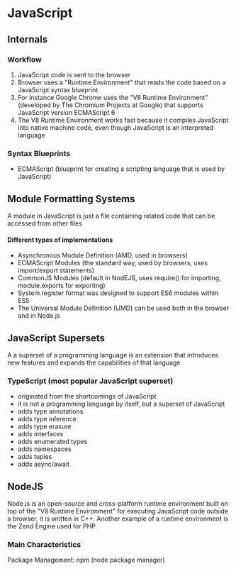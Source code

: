 # JavaScript

## Internals

### Workflow
1) JavaScript code is sent to the browser
2) Browser uses a "Runtime Environment" that reads the code based on a JavaScript syntax blueprint
3) For instance Google Chrome uses the "V8 Runtime Environment" (developed by The Chromium Projects at Google) that supports JavaScript version ECMAScript 6
4) The V8 Runtime Environment works fast because it compiles JavaScript into native machine code, even though JavaScript is an interpreted language

### Syntax Blueprints
- ECMAScript (blueprint for creating a scripting language that is used by JavaScript)

## Module Formatting Systems

A module in JavaScript is just a file containing related code that can be accessed from other files

#### Different types of implementations
- Asynchronous Module Definition (AMD, used in browsers)
- ECMAScript Modules (the standard way, used by browsers, uses import/export statements)
- CommonJS Modules (default in NodEJS, uses require() for importing, module.exports for exporting)
- System.register format was designed to support ES6 modules within ES5
- The Universal Module Definition (UMD) can be used both in the browser and in Node.js

## JavaScript Supersets

A a superset of a programming language is an extension that introduces new features and expands the capabilities of that language

### TypeScript (most popular JavaScript superset)
- originated from the shortcomings of JavaScript
- it is not a programming language by itself, but a superset of JavaScript
- adds type annotations
- adds type inference
- adds type erasure
- adds interfaces
- adds enumerated types
- adds namespaces
- adds tuples
- adds async/await

## NodeJS

Node.js is an open-source and cross-platform runtime environment built on top of the "V8 Runtime Environment" for executing JavaScript code outside a browser, it is written in C++. Another example of a runtime environment is the Zend Engine used for PHP.

### Main Characteristics
Package Management: npm (node package manager)
